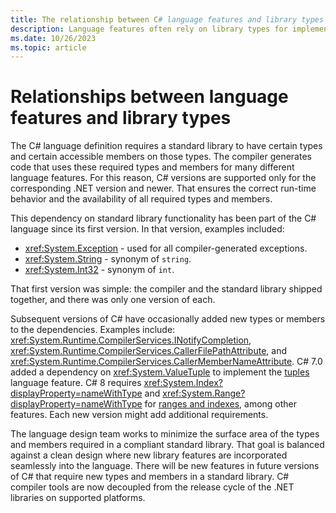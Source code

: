 ```yaml
---
title: The relationship between C# language features and library types
description: Language features often rely on library types for implementation. Understand that relationship.
ms.date: 10/26/2023
ms.topic: article
---
```


# Relationships between language features and library types

The C# language definition requires a standard library to have certain types and certain accessible members on those types. The compiler generates code that uses these required types and members for many different language features. For this reason, C# versions are supported only for the corresponding .NET version and newer. That ensures the correct run-time behavior and the availability of all required types and members.

This dependency on standard library functionality has been part of the C# language since its first version. In that version, examples included:

- <xref:System.Exception> - used for all compiler-generated exceptions.
- <xref:System.String> - synonym of `string`.
- <xref:System.Int32> - synonym of `int`.

That first version was simple: the compiler and the standard library shipped together, and there was only one version of each.

Subsequent versions of C# have occasionally added new types or members to the dependencies. Examples include: <xref:System.Runtime.CompilerServices.INotifyCompletion>, <xref:System.Runtime.CompilerServices.CallerFilePathAttribute>, and <xref:System.Runtime.CompilerServices.CallerMemberNameAttribute>. C# 7.0 added a dependency on <xref:System.ValueTuple> to implement the [tuples](../language-reference/builtin-types/value-tuples.md) language feature. C# 8 requires <xref:System.Index?displayProperty=nameWithType> and <xref:System.Range?displayProperty=nameWithType> for [ranges and indexes](../language-reference/operators/member-access-operators.md#range-operator-), among other features. Each new version might add additional requirements.

The language design team works to minimize the surface area of the types and members required in a compliant standard library. That goal is balanced against a clean design where new library features are incorporated seamlessly into the language. There will be new features in future versions of C# that require new types and members in a standard library. C# compiler tools are now decoupled from the release cycle of the .NET libraries on supported platforms.
